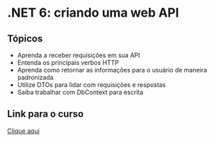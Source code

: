 <h1>.NET 6: criando uma web API</h1>

<h2>Tópicos</h2>
<ul>
  <li>Aprenda a receber requisições em sua API</li>
  <li>Entenda os principais verbos HTTP</li>
  <li>Aprenda como retornar as informações para o usuário de maneira padronizada</li>
  <li>Utilize DTOs para lidar com requisições e respostas</li>
  <li>Saiba trabalhar com DbContext para escrita</li>
</ul>

<h2>Link para o curso</h2>
<a href="https://cursos.alura.com.br/course/dotnet-criando-web-api">Clique aqui</a>
